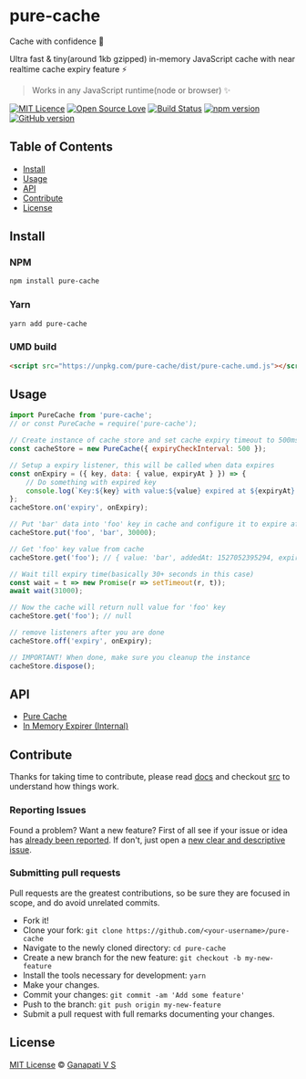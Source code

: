 # pure-cache

Cache with confidence 🎉

Ultra fast & tiny(around 1kb gzipped) in-memory JavaScript cache with near realtime cache expiry feature ⚡

> Works in any JavaScript runtime(node or browser) ✨

[![MIT Licence](https://badges.frapsoft.com/os/mit/mit.svg?v=103)](https://opensource.org/licenses/mit-license.php)
[![Open Source Love](https://badges.frapsoft.com/os/v2/open-source.svg?v=103)](https://github.com/ganapativs/pure-cache/)
[![Build Status](https://travis-ci.com/ganapativs/pure-cache.svg?branch=master)](https://travis-ci.com/ganapativs/pure-cache)
[![npm version](https://badge.fury.io/js/pure-cache.svg)](https://badge.fury.io/js/pure-cache)
[![GitHub version](https://badge.fury.io/gh/ganapativs%2Fpure-cache.svg)](https://badge.fury.io/gh/ganapativs%2Fpure-cache)

## Table of Contents

- [Install](#install)
- [Usage](#usage)
- [API](#api)
- [Contribute](#contribute)
- [License](#license)

## Install

### NPM

```sh
npm install pure-cache
```

### Yarn

```sh
yarn add pure-cache
```

### UMD build

```html
<script src="https://unpkg.com/pure-cache/dist/pure-cache.umd.js"></script>
```

## Usage

```js
import PureCache from 'pure-cache';
// or const PureCache = require('pure-cache');

// Create instance of cache store and set cache expiry timeout to 500ms
const cacheStore = new PureCache({ expiryCheckInterval: 500 });

// Setup a expiry listener, this will be called when data expires
const onExpiry = ({ key, data: { value, expiryAt } }) => {
    // Do something with expired key
    console.log(`Key:${key} with value:${value} expired at ${expiryAt}.`);
};
cacheStore.on('expiry', onExpiry);

// Put 'bar' data into 'foo' key in cache and configure it to expire after 30s
cacheStore.put('foo', 'bar', 30000);

// Get 'foo' key value from cache
cacheStore.get('foo'); // { value: 'bar', addedAt: 1527052395294, expiryAt: 1527052425294 }

// Wait till expiry time(basically 30+ seconds in this case)
const wait = t => new Promise(r => setTimeout(r, t));
await wait(31000);

// Now the cache will return null value for 'foo' key
cacheStore.get('foo'); // null

// remove listeners after you are done
cacheStore.off('expiry', onExpiry);

// IMPORTANT! When done, make sure you cleanup the instance
cacheStore.dispose();

```

## API

- [Pure Cache](docs/pureCache.md)
- [In Memory Expirer (Internal)](docs/inMemoryExpirer.md)

## Contribute

Thanks for taking time to contribute, please read [docs](docs) and checkout [src](src) to understand how things work.

### Reporting Issues

Found a problem? Want a new feature? First of all see if your issue or idea has [already been reported](../../issues).
If don't, just open a [new clear and descriptive issue](../../issues/new).

### Submitting pull requests

Pull requests are the greatest contributions, so be sure they are focused in scope, and do avoid unrelated commits.

- Fork it!
- Clone your fork: `git clone https://github.com/<your-username>/pure-cache`
- Navigate to the newly cloned directory: `cd pure-cache`
- Create a new branch for the new feature: `git checkout -b my-new-feature`
- Install the tools necessary for development: `yarn`
- Make your changes.
- Commit your changes: `git commit -am 'Add some feature'`
- Push to the branch: `git push origin my-new-feature`
- Submit a pull request with full remarks documenting your changes.

## License

[MIT License](https://opensource.org/licenses/MIT) © [Ganapati V S](http://meetguns.com)
